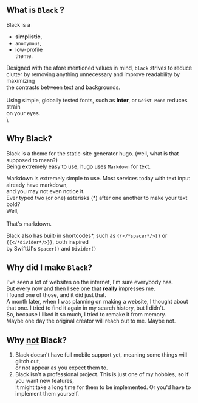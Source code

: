 ## What is `Black` ?

Black is a 
* **simplistic**,
* `anonymous`, 
* low-profile \
theme. 


Designed with the afore mentioned values in mind, `black` strives to reduce \
clutter by removing anything unnecessary and improve readability by maximizing \
the contrasts between text and backgrounds. \
\
Using simple, globally tested fonts, such as **Inter**, or `Geist Mono` reduces strain \
on your eyes. \
\


## Why Black?
Black is a theme for the static-site generator hugo. (well, what is that supposed to mean?) \
Being extremely easy to use, hugo uses `Markdown` for text.

Markdown is extremely simple to use. Most services today with text input already have markdown, \
and you may not even notice it. \
Ever typed two (or one) asterisks (*) after one another to make your text bold? \
Well, \
\
That's markdown.

Black also has built-in shortcodes*, such as `{{</*spacer*/>}}` or `{{</*divider*/>}}`, both inspired \
by SwiftUI's `Spacer()` and `Divider()`


## Why did I make `Black`?
I've seen a lot of websites on the internet, I'm sure everybody has. \
But every now and then I see one that **really** impresses me. \
I found one of those, and it did just that. \
A month later, when I was planning on making a website, I thought about that one. I tried to find it again in my search history, but I didn't. \
So, because I liked it so much, I tried to remake it from memory. \
Maybe one day the original creator will reach out to me. Maybe not.

## Why <u>not</u> Black?
1. Black doesn't have full mobile support yet, meaning some things will glitch out, \
or not appear as you expect them to.
2. Black isn't a professional project. This is just one of my hobbies, so if you want new features, \
It might take a long time for them to be implemented. Or you'd have to implement them yourself. 
